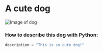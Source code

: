 # A cute dog
![Image of dog](https://images.pexels.com/photos/257540/pexels-photo-257540.jpeg?auto=compress&cs=tinysrgb&w=1260&h=750&dpr=1)

### How to describe this dog with Python:
``` python
description = "This is so cute dog!"
```

